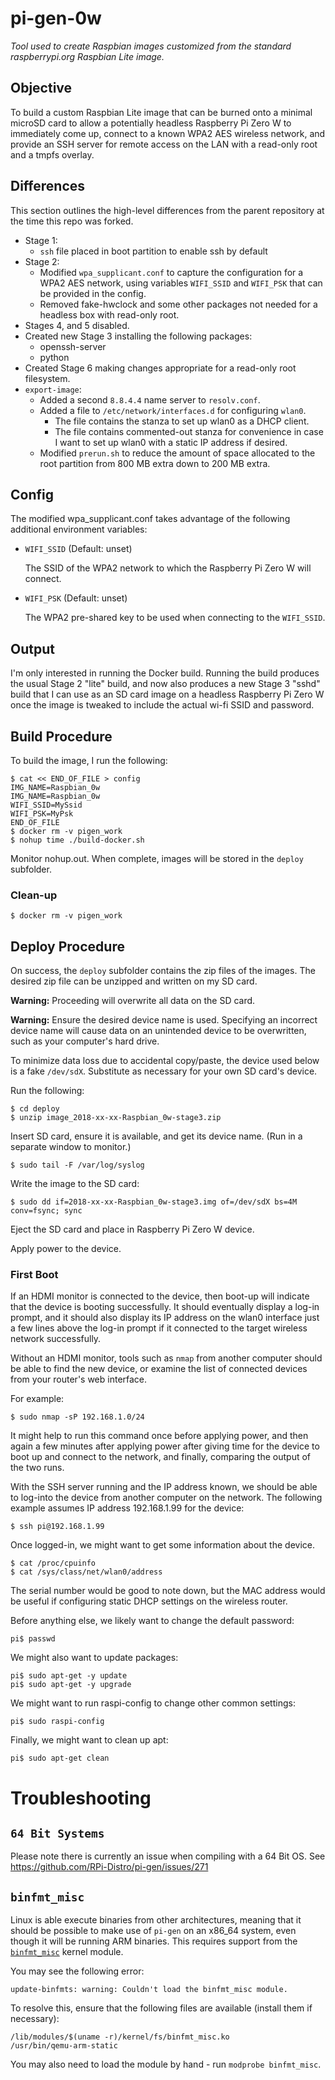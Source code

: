 # pi-gen-0w

_Tool used to create Raspbian images customized from the standard
raspberrypi.org Raspbian Lite image._


## Objective

To build a custom Raspbian Lite image that can be burned onto a minimal microSD
card to allow a potentially headless Raspberry Pi Zero W to immediately come
up, connect to a known WPA2 AES wireless network, and provide an SSH server
for remote access on the LAN with a read-only root and a tmpfs overlay.


## Differences

This section outlines the high-level differences from the parent repository
at the time this repo was forked.

 * Stage 1:
    * `ssh` file placed in boot partition to enable ssh by default
 * Stage 2:
    * Modified `wpa_supplicant.conf` to capture the configuration for a WPA2
      AES network, using variables `WIFI_SSID` and `WIFI_PSK` that can be
      provided in the config.
    * Removed fake-hwclock and some other packages not needed for a headless
      box with read-only root.
 * Stages 4, and 5 disabled.
 * Created new Stage 3 installing the following packages:
    * openssh-server
    * python
 * Created Stage 6 making changes appropriate for a read-only root filesystem.
 * `export-image`:
    * Added a second `8.8.4.4` name server to `resolv.conf`.
    * Added a file to `/etc/network/interfaces.d` for configuring `wlan0`.
       * The file contains the stanza to set up wlan0 as a DHCP client.
       * The file contains commented-out stanza for convenience in case I want
         to set up wlan0 with a static IP address if desired.
    * Modified `prerun.sh` to reduce the amount of space allocated to the root
      partition from 800 MB extra down to 200 MB extra.


## Config

The modified wpa_supplicant.conf takes advantage of the following additional
environment variables:

 * `WIFI_SSID` (Default: unset)

   The SSID of the WPA2 network to which the Raspberry Pi Zero W will connect.

 * `WIFI_PSK` (Default: unset)

   The WPA2 pre-shared key to be used when connecting to the `WIFI_SSID`.


## Output

I'm only interested in running the Docker build. Running the build produces
the usual Stage 2 "lite" build, and now also produces a new Stage 3 "sshd"
build that I can use as an SD card image on a headless Raspberry Pi Zero W
once the image is tweaked to include the actual wi-fi SSID and password.


## Build Procedure

To build the image, I run the following:

   ```
   $ cat << END_OF_FILE > config
   IMG_NAME=Raspbian_0w
   IMG_NAME=Raspbian_0w
   WIFI_SSID=MySsid
   WIFI_PSK=MyPsk
   END_OF_FILE
   $ docker rm -v pigen_work
   $ nohup time ./build-docker.sh
   ```

Monitor nohup.out. When complete, images will be stored in the `deploy`
subfolder.


### Clean-up

   ```
   $ docker rm -v pigen_work
   ```


## Deploy Procedure

On success, the `deploy` subfolder contains the zip files of the images. The
desired zip file can be unzipped and written on my SD card.

**Warning:** Proceeding will overwrite all data on the SD card.

**Warning:** Ensure the desired device name is used. Specifying an incorrect
device name will cause data on an unintended device to be overwritten, such
as your computer's hard drive.

To minimize data loss due to accidental copy/paste, the device used below is
a fake `/dev/sdX`. Substitute as necessary for your own SD card's device.

Run the following:

   ```
   $ cd deploy
   $ unzip image_2018-xx-xx-Raspbian_0w-stage3.zip
   ```

Insert SD card, ensure it is available, and get its device name. (Run in a
separate window to monitor.)

   ```
   $ sudo tail -F /var/log/syslog
   ```

Write the image to the SD card:

   ```
   $ sudo dd if=2018-xx-xx-Raspbian_0w-stage3.img of=/dev/sdX bs=4M conv=fsync; sync
   ```

Eject the SD card and place in Raspberry Pi Zero W device.

Apply power to the device.


### First Boot

If an HDMI monitor is connected to the device, then boot-up will indicate that
the device is booting successfully. It should eventually display a log-in
prompt, and it should also display its IP address on the wlan0 interface just a
few lines above the log-in prompt if it connected to the target wireless
network successfully.

Without an HDMI monitor, tools such as `nmap` from another computer should be
able to find the new device, or examine the list of connected devices from your
router's web interface.

For example:

   ```
   $ sudo nmap -sP 192.168.1.0/24
   ```

It might help to run this command once before applying power, and then again a
few minutes after applying power after giving time for the device to boot up
and connect to the network, and finally, comparing the output of the two runs.

With the SSH server running and the IP address known, we should be able to
log-into the device from another computer on the network. The following example
assumes IP address 192.168.1.99 for the device:

   ```
   $ ssh pi@192.168.1.99
   ```

Once logged-in, we might want to get some information about the device.

   ```
   $ cat /proc/cpuinfo
   $ cat /sys/class/net/wlan0/address
   ```

The serial number would be good to note down, but the MAC address would be
useful if configuring static DHCP settings on the wireless router.

Before anything else, we likely want to change the default password:

   ```
   pi$ passwd
   ```

We might also want to update packages:

   ```
   pi$ sudo apt-get -y update
   pi$ sudo apt-get -y upgrade
   ```

We might want to run raspi-config to change other common settings:

   ```
   pi$ sudo raspi-config
   ```

Finally, we might want to clean up apt:

   ```
   pi$ sudo apt-get clean
   ```

# Troubleshooting

## `64 Bit Systems`
Please note there is currently an issue when compiling with a 64 Bit OS. See https://github.com/RPi-Distro/pi-gen/issues/271

## `binfmt_misc`

Linux is able execute binaries from other architectures, meaning that it should be
possible to make use of `pi-gen` on an x86_64 system, even though it will be running
ARM binaries. This requires support from the [`binfmt_misc`](https://en.wikipedia.org/wiki/Binfmt_misc)
kernel module.

You may see the following error:

```
update-binfmts: warning: Couldn't load the binfmt_misc module.
```

To resolve this, ensure that the following files are available (install them if necessary):

```
/lib/modules/$(uname -r)/kernel/fs/binfmt_misc.ko
/usr/bin/qemu-arm-static
```

You may also need to load the module by hand - run `modprobe binfmt_misc`.
